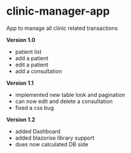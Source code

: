 # clinic-manager-app
App to manage all clinic related transactions

**Version 1.0** 
- patient list
- add a patient
- edit a patient
- add a consultation

**Version 1.1**
- implemented new table look and pagination 
- can now edit and delete a consultation
- fixed a css bug

**Version 1.2**
- added Dashboard
- added blazorise library support
- dues now calculated DB side
